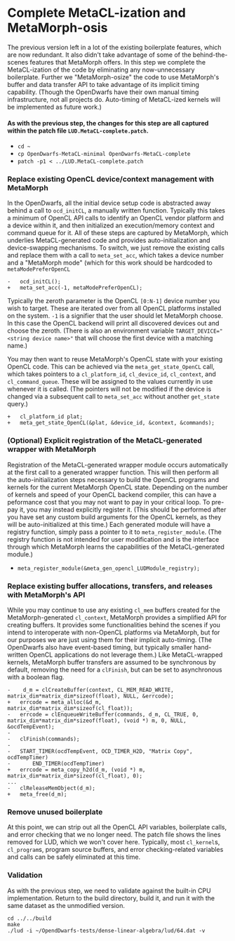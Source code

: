 # Complete MetaCL-ization and MetaMorph-osis

The previous version left in a lot of the existing boilerplate features, which are now redundant. It also didn't take advantage of some of the behind-the-scenes features that MetaMorph offers. In this step we complete the MetaCL-ization of the code by eliminating any now-unnecessary boilerplate. Further we "MetaMorph-osize" the code to use MetaMorph's buffer and data transfer API to take advantage of its implicit timing capability. (Though the OpenDwarfs have their own manual timing infrastructure, not all projects do. Auto-timing of MetaCL-ized kernels will be implemented as future work.)

#### As with the previous step, the changes for this step are all captured within the patch file `LUD.MetaCL-complete.patch`.
* `cd ~`
* `cp OpenDwarfs-MetaCL-minimal OpenDwarfs-MetaCL-complete`
* `patch -p1 < ../LUD.MetaCL-complete.patch`

### Replace existing OpenCL device/context management with MetaMorph
In the OpenDwarfs, all the initial device setup code is abstracted away behind a call to `ocd_initCL`, a manually written function. Typically this takes a minimum of OpenCL API calls to identify an OpenCL vendor platform and a device within it, and then initialized an execution/memory context and command queue for it. All of these steps are captured by MetaMorph, which underlies MetaCL-generated code and provides auto-initialization and device-swapping mechanisms. To switch, we just remove the existing calls and replace them with a call to `meta_set_acc`, which takes a device number and a "MetaMorph mode" (which for this work should be hardcoded to `metaModePreferOpenCL`
```
-	ocd_initCL();
+	meta_set_acc(-1, metaModePreferOpenCL);
```
Typically the zeroth parameter is the OpenCL `[0:N-1]` device number you wish to target. These are iterated over from all OpenCL platforms installed on the system. `-1` is a signifier that the user should let MetaMorph choose. In this case the OpenCL backend will print all discovered devices out and choose the zeroth. (There is also an environment variable `TARGET_DEVICE="<string device name>"` that will choose the first device with a matching name.)

You may then want to reuse MetaMorph's OpenCL state with your existing OpenCL code. This can be achieved via the `meta_get_state_OpenCL` call, which takes pointers to a `cl_platform_id`, `cl_device_id`, `cl_context`, and `cl_command_queue`. These will be assigned to the values currently in use whenever it is called. (The pointers will not be modified if the device is changed via a subsequent call to `meta_set_acc` without another `get_state` query.)
```
+	cl_platform_id plat;
+	meta_get_state_OpenCL(&plat, &device_id, &context, &commands);
```

### (Optional) Explicit registration of the MetaCL-generated wrapper with MetaMorph
Registration of the MetaCL-generated wrapper module occurs automatically at the first call to a generated wrapper function. This will then perform all the auto-initialization steps necessary to build the OpenCL programs and kernels for the current MetaMorph OpenCL state. Depending on the number of kernels and speed of your OpenCL backend compiler, this can have a peformance cost that you may not want to pay in your critical loop. To pre-pay it, you may instead explicitly register it. (This should be performed after you have set any custom build arguments for the OpenCL kernels, as they will be auto-initialized at this time.) Each generated module will have a registry function, simply pass a pointer to it to `meta_register_module`. (The registry function is not intended for user modification and is the interface through which MetaMorph learns the capabilities of the MetaCL-generated module.)
* `meta_register_module(&meta_gen_opencl_LUDModule_registry);`

### Replace existing buffer allocations, transfers, and releases with MetaMorph's API
While you may continue to use any existing `cl_mem` buffers created for the MetaMorph-generated `cl_context`, MetaMorph provides a simplified API for creating buffers. It provides some functionalities behind the scenes if you intend to interoperate with non-OpenCL platforms via MetaMorph, but for our purposes we are just using them for their implicit auto-timing. (The OpenDwarfs also have event-based timing, but typically smaller hand-written OpenCL applications do not leverage them.) Like MetaCL-wrapped kernels, MetaMorph buffer transfers are assumed to be synchronous by default, removing the need for a `clFinish`, but can be set to asynchronous with a boolean flag.
```
-    d_m = clCreateBuffer(context, CL_MEM_READ_WRITE, matrix_dim*matrix_dim*sizeof(float), NULL, &errcode);
+	errcode = meta_alloc(&d_m, matrix_dim*matrix_dim*sizeof(cl_float));
-	errcode = clEnqueueWriteBuffer(commands, d_m, CL_TRUE, 0, matrix_dim*matrix_dim*sizeof(float), (void *) m, 0, NULL, &ocdTempEvent);
-
-	clFinish(commands);
-
-	START_TIMER(ocdTempEvent, OCD_TIMER_H2D, "Matrix Copy", ocdTempTimer)
-		END_TIMER(ocdTempTimer)
+	errcode = meta_copy_h2d(d_m, (void *) m, matrix_dim*matrix_dim*sizeof(cl_float), 0);
...
-	clReleaseMemObject(d_m);
+	meta_free(d_m);
```

### Remove unused boilerplate
At this point, we can strip out all the OpenCL API variables, boilerplate calls, and error checking that we no longer need. The patch file shows the lines removed for LUD, which we won't cover here. Typically, most `cl_kernel`s, `cl_program`s, program source buffers, and error checking-related variables and calls can be safely eliminated at this time.

### Validation
As with the previous step, we need to validate against the built-in CPU implementation. Return to the build directory, build it, and run it with the same dataset as the unmodified version.
```
cd ../../build
make
./lud -i ~/OpendDwarfs-tests/dense-linear-algebra/lud/64.dat -v
```